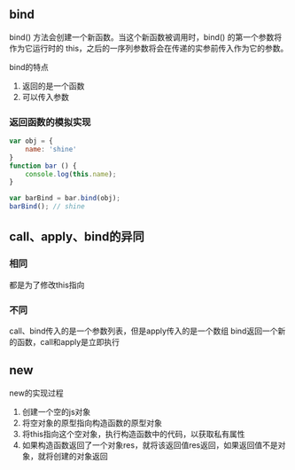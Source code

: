 ## bind
bind() 方法会创建一个新函数。当这个新函数被调用时，bind() 的第一个参数将作为它运行时的 this，之后的一序列参数将会在传递的实参前传入作为它的参数。

bind的特点
1. 返回的是一个函数
2. 可以传入参数
### 返回函数的模拟实现
```js
var obj = {
    name: 'shine'
} 
function bar () {
    console.log(this.name);
}

var barBind = bar.bind(obj);
barBind(); // shine
```

## call、apply、bind的异同
### 相同
都是为了修改this指向
### 不同
call、bind传入的是一个参数列表，但是apply传入的是一个数组
bind返回一个新的函数，call和apply是立即执行

## new
new的实现过程
1. 创建一个空的js对象
2. 将空对象的原型指向构造函数的原型对象
3. 将this指向这个空对象，执行构造函数中的代码，以获取私有属性
4. 如果构造函数返回了一个对象res，就将该返回值res返回，如果返回值不是对象，就将创建的对象返回